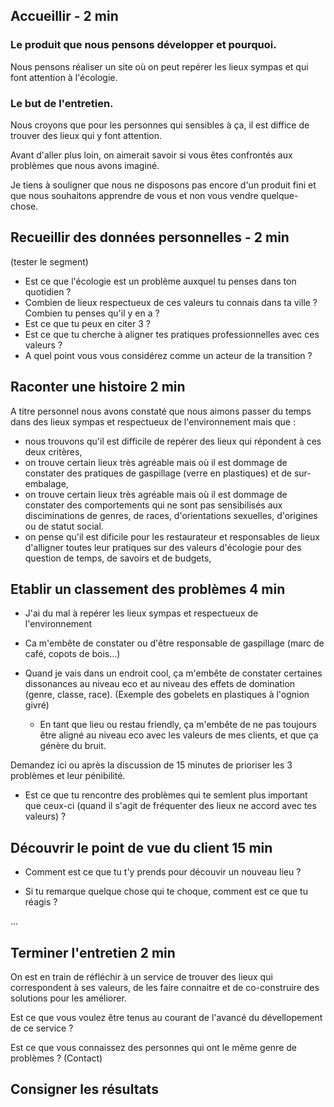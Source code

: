 ## Accueillir - 2 min

### Le produit que nous pensons développer et pourquoi.

Nous pensons réaliser un site où on peut repérer les lieux sympas et qui font attention à l'écologie. 

### Le but de l'entretien.

Nous croyons que pour les personnes qui sensibles à ça, il est diffice de trouver des lieux qui y font attention.

Avant d'aller plus loin, on aimerait savoir si vous êtes confrontés aux problèmes que nous avons imaginé.

Je tiens à souligner que nous ne disposons pas encore d'un produit fini et que nous souhaitons apprendre de vous et non vous vendre quelque-chose.

## Recueillir des données personnelles - 2 min

(tester le segment)

- Est ce que l'écologie est un problème auxquel tu penses dans ton quotidien ?
- Combien de lieux respectueux de ces valeurs tu connais dans ta ville ? Combien tu penses qu'il y en a ? 
- Est ce que tu peux en citer 3 ? 
- Est ce que tu cherche à aligner tes pratiques professionnelles avec ces valeurs ? 
- A quel point vous vous considérez comme un acteur de la transition ? 

## Raconter une histoire 2 min

A titre personnel nous avons constaté que nous aimons passer du temps dans des lieux sympas et respectueux de l'environnement mais que :

- nous trouvons qu'il est difficile de repérer des lieux qui répondent à ces deux critères,
- on trouve certain lieux très agréable mais où il est dommage de constater des pratiques de gaspillage (verre en plastiques) et de sur-embalage,
- on trouve certain lieux très agréable mais où il est dommage de constater des comportements qui ne sont pas sensibilisés aux disciminations de genres, de races, d'orientations sexuelles, d'origines ou de statut social.   
- on pense qu'il est dificile pour les restaurateur et responsables de lieux d'alligner toutes leur pratiques sur des valeurs d'écologie pour des question de temps, de savoirs et de budgets,

## Etablir un classement des problèmes 4 min

- J'ai du mal à repérer les lieux sympas et respectueux de l'environnement 

- Ca m'embête de constater ou d'être responsable de gaspillage (marc de café, copots de bois...)

- Quand je vais dans un endroit cool, ça m'embête de constater certaines dissonances au niveau eco et au niveau des effets de domination (genre, classe, race). (Exemple des gobelets en plastiques à l'ognion givré)
    - En tant que lieu ou restau friendly, ça m'embête de ne pas toujours être aligné au niveau eco avec les valeurs de mes clients, et que ça génère du bruit.

Demandez ici ou après la discussion de 15 minutes de prioriser les 3 problèmes et leur pénibilité.

- Est ce que tu rencontre des problèmes qui te semlent plus important que ceux-ci (quand il s'agit de fréquenter des lieux ne accord avec tes valeurs) ? 

## Découvrir le point de vue du client 15 min

- Comment est ce que tu t'y prends pour découvir un nouveau lieu  ?

- Si tu remarque quelque chose qui te choque, comment est ce que tu réagis ? 

...

## Terminer l'entretien 2 min 

On est en train de réfléchir à un service de trouver des lieux qui correspondent à ses valeurs, de les faire connaitre et de co-construire des solutions pour les améliorer. 

Est ce que vous voulez être tenus au courant de l'avancé du dévellopement de ce service ?

Est ce que vous connaissez des personnes qui ont le même genre de problèmes ? (Contact)

## Consigner les résultats
